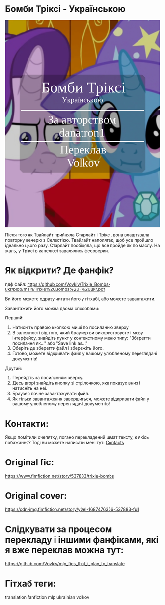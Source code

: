 # Бомби Тріксі - Українською
![обкладинка](https://github.com/Vovkiv/Trixie_Bombs-ukr/blob/main/src/cover-ukr.png?raw=true)

Після того як Твайлайт прийняла Старлайт і Тріксі, вона влаштувала повторну вечерю з Селестією. Твайлайт наполягає, щоб усе пройшло ідеально цього разу.
Старлайт пообіцяла, що все пройде як по маслу. На жаль, у Тріксі в капелюсі завалялись феєрверки.

# Як відкрити? Де фанфік?
пдф файл: https://github.com/Vovkiv/Trixie_Bombs-ukr/blob/main/Trixie%20Bombs%20-%20ukr.pdf

Ви його можете одразу читати його у гітхабі, або можете завантажити.

Завантажити його можна двома способами:

Перший:

1. Натисніть правою кнопкою миші по посиланню зверху
2. В залежності від того, який браузер ви використовуєте і мову інтерфейсу, знайдіть пункт у контекстному меню типу: "Зберегти посилання як..." або "Save link as..."
3. Оберіть де зберегти файл і збережіть його.
4. Готово, можете відкривати файл у вашому улюбленому переглядачі документів!

Другий:

1. Перейдіть за посиланням зверху.
2. Десь вгорі знайдіть кнопку зі стрілочкою, яка показує вниз і натисніть на неї.
3. Браузер почне завантажувати файл.
4. Як тільки завантаження завершиться, можете відкривати файл у вашому улюбленому переглядачі документів!

# Контакти:
Якщо помітили очепятку, погано перекладений шмат тексту, є якісь побажання?
Тоді ви можете написати мені тут: [Contacts](https://github.com/Vovkiv/mlp_fics_that_i_plan_to_translate/tree/main#contacts)

# Original fic:
https://www.fimfiction.net/story/537883/trixie-bombs

# Original cover:
https://cdn-img.fimfiction.net/story/y0el-1687476356-537883-full

# Слідкувати за процесом перекладу і іншими фанфіками, які я вже переклав можна тут:
https://github.com/Vovkiv/mlp_fics_that_i_plan_to_translate

# Гітхаб теги:
translation fanfiction mlp ukrainian volkov
